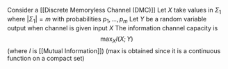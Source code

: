 Consider a [[Discrete Memoryless Channel (DMC)]] 
Let $X$ take values in $\Sigma_{1}$ where $\lvert \Sigma_{1} \rvert=m$ with probabilities $p_{1},\dots ,p_{m}$
Let $Y$ be a random variable output when channel is given input $X$ 
The information channel capacity is 
$$
\max_{X} I(X;Y)
$$
(where $I$ is [[Mutual Information]])
(max is obtained since it is a continuous function on a compact set)

